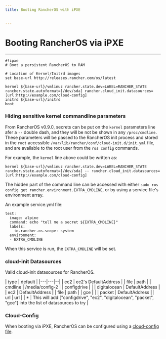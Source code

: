 ```yaml
---
title: Booting RancherOS with iPXE


---
```

# Booting RancherOS via iPXE
----

```
#!ipxe
# Boot a persistent RancherOS to RAM

# Location of Kernel/Initrd images
set base-url http://releases.rancher.com/os/latest

kernel ${base-url}/vmlinuz rancher.state.dev=LABEL=RANCHER_STATE rancher.state.autoformat=[/dev/sda] rancher.cloud_init.datasources=[url:http://example.com/cloud-config]
initrd ${base-url}/initrd
boot
```

### Hiding sensitive kernel commandline parameters

From RancherOS v0.9.0, secrets can be put on the `kernel` parameters line afer a `--` double dash, and they will be not be shown in any `/proc/cmdline`. These parameters
will be passed to the RancherOS init process and stored in the `root` accessible `/var/lib/rancher/conf/cloud-init.d/init.yml` file, and are available to the root user from the `ros config` commands.

For example, the `kernel` line above could be written as:

```
kernel ${base-url}/vmlinuz rancher.state.dev=LABEL=RANCHER_STATE rancher.state.autoformat=[/dev/sda] -- rancher.cloud_init.datasources=[url:http://example.com/cloud-config]
```

The hidden part of the command line can be accessed with either `sudo ros config get rancher.environment.EXTRA_CMDLINE`, or by using a service file's environment array.

An example service.yml file:

```
test:
  image: alpine
  command: echo "tell me a secret ${EXTRA_CMDLINE}"
  labels:
    io.rancher.os.scope: system
  environment:
  - EXTRA_CMDLINE
```

When this service is run, the `EXTRA_CMDLINE` will be set.


### cloud-init Datasources

Valid cloud-init datasources for RancherOS.

| type | default |
|---|---|--|
| ec2 | ec2's DefaultAddress |
| file | path |
| cmdline | /media/config-2 |
| configdrive |  |
| digitalocean | DefaultAddress |
| ec2 | DefaultAddress |
| file | path |
| gce |  |
| packet | DefaultAddress |
| url | url |
| * | This will add ["configdrive", "ec2", "digitalocean", "packet", "gce"] into the list of datasources to try |

### Cloud-Config

When booting via iPXE, RancherOS can be configured using a [cloud-config file]({{page.osbaseurl}}/configuration/#cloud-config).

